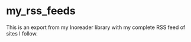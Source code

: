 # my_rss_feeds
This is an export from my Inoreader library with my complete RSS feed of sites I follow.
